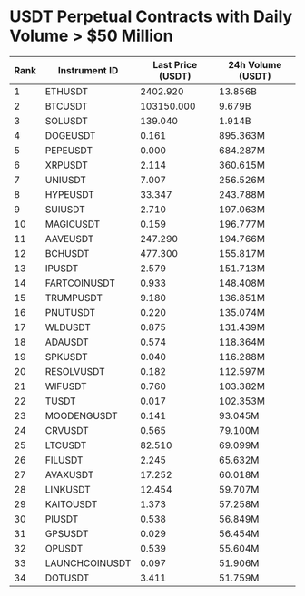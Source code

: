 # USDT Perpetual Contracts with Daily Volume > $50 Million

| Rank | Instrument ID | Last Price (USDT) | 24h Volume (USDT) |
|------|---------------|-------------------|-------------------|
| 1 | ETHUSDT | 2402.920 | 13.856B |
| 2 | BTCUSDT | 103150.000 | 9.679B |
| 3 | SOLUSDT | 139.040 | 1.914B |
| 4 | DOGEUSDT | 0.161 | 895.363M |
| 5 | PEPEUSDT | 0.000 | 684.287M |
| 6 | XRPUSDT | 2.114 | 360.615M |
| 7 | UNIUSDT | 7.007 | 256.526M |
| 8 | HYPEUSDT | 33.347 | 243.788M |
| 9 | SUIUSDT | 2.710 | 197.063M |
| 10 | MAGICUSDT | 0.159 | 196.777M |
| 11 | AAVEUSDT | 247.290 | 194.766M |
| 12 | BCHUSDT | 477.300 | 155.817M |
| 13 | IPUSDT | 2.579 | 151.713M |
| 14 | FARTCOINUSDT | 0.933 | 148.408M |
| 15 | TRUMPUSDT | 9.180 | 136.851M |
| 16 | PNUTUSDT | 0.220 | 135.074M |
| 17 | WLDUSDT | 0.875 | 131.439M |
| 18 | ADAUSDT | 0.574 | 118.364M |
| 19 | SPKUSDT | 0.040 | 116.288M |
| 20 | RESOLVUSDT | 0.182 | 112.597M |
| 21 | WIFUSDT | 0.760 | 103.382M |
| 22 | TUSDT | 0.017 | 102.353M |
| 23 | MOODENGUSDT | 0.141 | 93.045M |
| 24 | CRVUSDT | 0.565 | 79.100M |
| 25 | LTCUSDT | 82.510 | 69.099M |
| 26 | FILUSDT | 2.245 | 65.632M |
| 27 | AVAXUSDT | 17.252 | 60.018M |
| 28 | LINKUSDT | 12.454 | 59.707M |
| 29 | KAITOUSDT | 1.373 | 57.258M |
| 30 | PIUSDT | 0.538 | 56.849M |
| 31 | GPSUSDT | 0.029 | 56.454M |
| 32 | OPUSDT | 0.539 | 55.604M |
| 33 | LAUNCHCOINUSDT | 0.097 | 51.906M |
| 34 | DOTUSDT | 3.411 | 51.759M |
